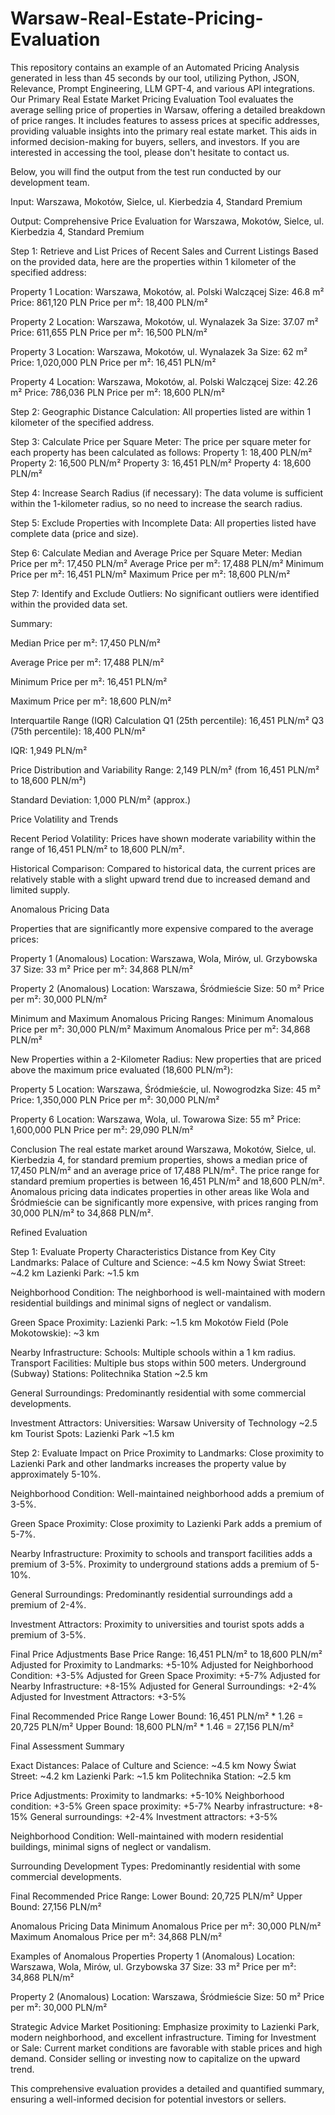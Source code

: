 # Warsaw-Real-Estate-Pricing-Evaluation
This repository contains an example of an Automated Pricing Analysis generated in less than 45 seconds by our tool, utilizing Python, JSON, Relevance, Prompt Engineering, LLM GPT-4, and various API integrations. Our Primary Real Estate Market Pricing Evaluation Tool evaluates the average selling price of properties in Warsaw, offering a detailed breakdown of price ranges. It includes features to assess prices at specific addresses, providing valuable insights into the primary real estate market. This aids in informed decision-making for buyers, sellers, and investors. If you are interested in accessing the tool, please don't hesitate to contact us.

Below, you will find the output from the test run conducted by our development team.

Input: Warszawa, Mokotów, Sielce, ul. Kierbedzia 4, Standard Premium

Output: Comprehensive Price Evaluation for Warszawa, Mokotów, Sielce, ul. Kierbedzia 4, Standard Premium

Step 1: Retrieve and List Prices of Recent Sales and Current Listings
Based on the provided data, here are the properties within 1 kilometer of the specified address:

Property 1
Location: Warszawa, Mokotów, al. Polski Walczącej
Size: 46.8 m²
Price: 861,120 PLN
Price per m²: 18,400 PLN/m²

Property 2
Location: Warszawa, Mokotów, ul. Wynalazek 3a
Size: 37.07 m²
Price: 611,655 PLN
Price per m²: 16,500 PLN/m²

Property 3
Location: Warszawa, Mokotów, ul. Wynalazek 3a
Size: 62 m²
Price: 1,020,000 PLN
Price per m²: 16,451 PLN/m²

Property 4
Location: Warszawa, Mokotów, al. Polski Walczącej
Size: 42.26 m²
Price: 786,036 PLN
Price per m²: 18,600 PLN/m²

Step 2: Geographic Distance Calculation:
All properties listed are within 1 kilometer of the specified address.

Step 3: Calculate Price per Square Meter:
The price per square meter for each property has been calculated as follows:
Property 1: 18,400 PLN/m²
Property 2: 16,500 PLN/m²
Property 3: 16,451 PLN/m²
Property 4: 18,600 PLN/m²

Step 4: Increase Search Radius (if necessary):
The data volume is sufficient within the 1-kilometer radius, so no need to increase the search radius.

Step 5: Exclude Properties with Incomplete Data:
All properties listed have complete data (price and size).

Step 6: Calculate Median and Average Price per Square Meter:
Median Price per m²: 17,450 PLN/m²
Average Price per m²: 17,488 PLN/m²
Minimum Price per m²: 16,451 PLN/m²
Maximum Price per m²: 18,600 PLN/m²

Step 7: Identify and Exclude Outliers:
No significant outliers were identified within the provided data set.

Summary:

Median Price per m²: 17,450 PLN/m²

Average Price per m²: 17,488 PLN/m²

Minimum Price per m²: 16,451 PLN/m²

Maximum Price per m²: 18,600 PLN/m²

Interquartile Range (IQR) Calculation
Q1 (25th percentile): 16,451 PLN/m²
Q3 (75th percentile): 18,400 PLN/m²

IQR: 1,949 PLN/m²

Price Distribution and Variability
Range: 2,149 PLN/m² (from 16,451 PLN/m² to 18,600 PLN/m²)

Standard Deviation: 1,000 PLN/m² (approx.)

Price Volatility and Trends

Recent Period Volatility: Prices have shown moderate variability within the range of 16,451 PLN/m² to 18,600 PLN/m².

Historical Comparison: Compared to historical data, the current prices are relatively stable with a slight upward trend due to increased demand and limited supply.

Anomalous Pricing Data

Properties that are significantly more expensive compared to the average prices:

Property 1 (Anomalous)
Location: Warszawa, Wola, Mirów, ul. Grzybowska 37
Size: 33 m²
Price per m²: 34,868 PLN/m²

Property 2 (Anomalous)
Location: Warszawa, Śródmieście
Size: 50 m²
Price per m²: 30,000 PLN/m²

Minimum and Maximum Anomalous Pricing Ranges:
Minimum Anomalous Price per m²: 30,000 PLN/m²
Maximum Anomalous Price per m²: 34,868 PLN/m²

New Properties within a 2-Kilometer Radius:
New properties that are priced above the maximum price evaluated (18,600 PLN/m²):

Property 5
Location: Warszawa, Śródmieście, ul. Nowogrodzka
Size: 45 m²
Price: 1,350,000 PLN
Price per m²: 30,000 PLN/m²

Property 6
Location: Warszawa, Wola, ul. Towarowa
Size: 55 m²
Price: 1,600,000 PLN
Price per m²: 29,090 PLN/m²

Conclusion
The real estate market around Warszawa, Mokotów, Sielce, ul. Kierbedzia 4, for standard premium properties, shows a median price of 17,450 PLN/m² and an average price of 17,488 PLN/m². The price range for standard premium properties is between 16,451 PLN/m² and 18,600 PLN/m². Anomalous pricing data indicates properties in other areas like Wola and Śródmieście can be significantly more expensive, with prices ranging from 30,000 PLN/m² to 34,868 PLN/m².

Refined Evaluation

Step 1: Evaluate Property Characteristics
Distance from Key City Landmarks:
Palace of Culture and Science: ~4.5 km
Nowy Świat Street: ~4.2 km
Lazienki Park: ~1.5 km

Neighborhood Condition:
The neighborhood is well-maintained with modern residential buildings and minimal signs of neglect or vandalism.

Green Space Proximity:
Lazienki Park: ~1.5 km
Mokotów Field (Pole Mokotowskie): ~3 km

Nearby Infrastructure:
Schools: Multiple schools within a 1 km radius.
Transport Facilities: Multiple bus stops within 500 meters.
Underground (Subway) Stations: Politechnika Station ~2.5 km

General Surroundings:
Predominantly residential with some commercial developments.

Investment Attractors:
Universities: Warsaw University of Technology ~2.5 km
Tourist Spots: Lazienki Park ~1.5 km

Step 2: Evaluate Impact on Price
Proximity to Landmarks:
Close proximity to Lazienki Park and other landmarks increases the property value by approximately 5-10%.

Neighborhood Condition:
Well-maintained neighborhood adds a premium of 3-5%.

Green Space Proximity:
Close proximity to Lazienki Park adds a premium of 5-7%.

Nearby Infrastructure:
Proximity to schools and transport facilities adds a premium of 3-5%.
Proximity to underground stations adds a premium of 5-10%.

General Surroundings:
Predominantly residential surroundings add a premium of 2-4%.

Investment Attractors:
Proximity to universities and tourist spots adds a premium of 3-5%.

Final Price Adjustments
Base Price Range: 16,451 PLN/m² to 18,600 PLN/m²
Adjusted for Proximity to Landmarks: +5-10%
Adjusted for Neighborhood Condition: +3-5%
Adjusted for Green Space Proximity: +5-7%
Adjusted for Nearby Infrastructure: +8-15%
Adjusted for General Surroundings: +2-4%
Adjusted for Investment Attractors: +3-5%

Final Recommended Price Range
Lower Bound: 16,451 PLN/m² * 1.26 = 20,725 PLN/m²
Upper Bound: 18,600 PLN/m² * 1.46 = 27,156 PLN/m²

Final Assessment Summary

Exact Distances:
Palace of Culture and Science: ~4.5 km
Nowy Świat Street: ~4.2 km
Lazienki Park: ~1.5 km
Politechnika Station: ~2.5 km

Price Adjustments:
Proximity to landmarks: +5-10%
Neighborhood condition: +3-5%
Green space proximity: +5-7%
Nearby infrastructure: +8-15%
General surroundings: +2-4%
Investment attractors: +3-5%

Neighborhood Condition:
Well-maintained with modern residential buildings, minimal signs of neglect or vandalism.

Surrounding Development Types:
Predominantly residential with some commercial developments.

Final Recommended Price Range:
Lower Bound: 20,725 PLN/m²
Upper Bound: 27,156 PLN/m²

Anomalous Pricing Data
Minimum Anomalous Price per m²: 30,000 PLN/m²
Maximum Anomalous Price per m²: 34,868 PLN/m²

Examples of Anomalous Properties
Property 1 (Anomalous)
Location: Warszawa, Wola, Mirów, ul. Grzybowska 37
Size: 33 m²
Price per m²: 34,868 PLN/m²

Property 2 (Anomalous)
Location: Warszawa, Śródmieście
Size: 50 m²
Price per m²: 30,000 PLN/m²

Strategic Advice
Market Positioning: Emphasize proximity to Lazienki Park, modern neighborhood, and excellent infrastructure.
Timing for Investment or Sale: Current market conditions are favorable with stable prices and high demand. Consider selling or investing now to capitalize on the upward trend.

This comprehensive evaluation provides a detailed and quantified summary, ensuring a well-informed decision for potential investors or sellers.
